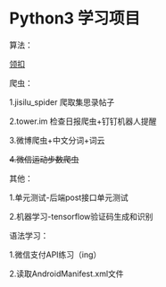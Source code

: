 # Python3 学习项目

算法：

[领扣](https://leetcode-cn.com/mgmg22/)

爬虫：

1.jisilu_spider 爬取集思录帖子

2.tower.im 检查日报爬虫+钉钉机器人提醒

3.微博爬虫+中文分词+词云

~~4.微信运动步数爬虫~~

其他：

1.单元测试-后端post接口单元测试

2.机器学习-tensorflow验证码生成和识别

语法学习：

1.微信支付API练习（ing）

2.读取AndroidManifest.xml文件

